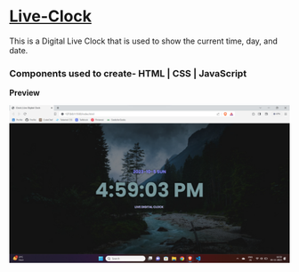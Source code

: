 # <a href="https://ninja-vikash.github.io/Live-Clock/" >Live-Clock</a>
This is a Digital Live Clock that is used to show the current time, day, and date.

### Components used to create- HTML | CSS | JavaScript

**Preview**

![Preview](https://github.com/Ninja-Vikash/Assets/blob/main/LiveClock/LiveClock-Main.png)
